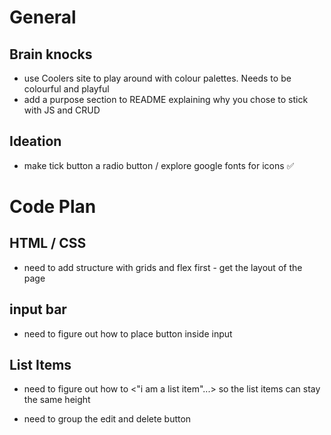 # General

## Brain knocks
- use Coolers site to play around with colour palettes. Needs to be colourful and playful
- add a purpose section to README explaining why you chose to stick with JS and CRUD

## Ideation
- make tick button a radio button / explore google fonts for icons ✅

# Code Plan

## HTML / CSS
 - need to add structure with grids and flex first - get the layout of the page

## input bar

 - need to figure out how to place button inside input

## List Items

 - need to figure out how to <"i am a list item"...> so the list items can stay the same height

 - need to group the edit and delete button 